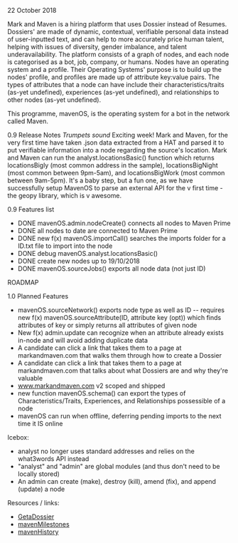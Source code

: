 22 October 2018

Mark and Maven is a hiring platform that uses Dossier instead of Resumes. Dossiers' are made of dynamic, contextual, verifiable personal data instead of user-inputted text, and can help to more accurately price human talent, helping with issues of diversity, gender imbalance, and talent underavailability. The platform consists of a graph of nodes, and each node is categorised as a bot, job, company, or humans. Nodes have an operating system and a profile. Their Operating Systems' purpose is to build up the nodes' profile, and profiles are made up of attribute key:value pairs. The types of attributes that a node can have include their characteristics/traits (as-yet undefined), experiences (as-yet undefined), and relationships to other nodes (as-yet undefined). 

This programme, mavenOS, is the operating system for a bot in the network called Maven.

0.9 Release Notes
*Trumpets sound* Exciting week! Mark and Maven, for the very first time have taken .json data extracted from a HAT and parsed it to put verifiable information into a node regarding the source's location. Mark and Maven can run the analyst.locationsBasic() function which returns locationsBigly (most common address in the sample), locationsBigNight (most common between 9pm-5am), and locationsBigWork (most common between 9am-5pm). It's a baby step, but a fun one, as we have successfully setup MavenOS to parse an external API for the v first time - the geopy library, which is v awesome.

0.9 Features list
- DONE mavenOS.admin.nodeCreate() connects all nodes to Maven Prime
- DONE all nodes to date are connected to Maven Prime
- DONE new f(x) mavenOS.importCall() searches the imports folder for a ID.txt file to import into the node
- DONE debug mavenOS.analyst.locationsBasic() 
- DONE create new nodes up to 19/10/2018
- DONE mavenOS.sourceJobs() exports all node data (not just ID)

ROADMAP 

1.0 Planned Features
- mavenOS.sourceNetwork() exports node type as well as ID
-- requires new f(x) mavenOS.sourceAttribute(ID, attribute key (opt)) which finds attributes of key or simply returns all attributes of given node
- New f(x) admin.update can recognize when an attribute already exists in-node and will avoid adding duplicate data
- A candidate can click a link that takes them to a page at markandmaven.com that walks them through how to create a Dossier
- A candidate can click a link that takes them to a page at markandmaven.com that talks about what Dossiers are and why they're valuable 
- www.markandmaven.com v2 scoped and shipped
- new function mavenOS.schema() can export the types of Characteristics/Traits, Experiences, and Relationships possessible of a node
- mavenOS can run when offline, deferring pending imports to the next time it IS online

Icebox:
- analyst no longer uses standard addresses and relies on the what3words API instead
- "analyst" and "admin" are global modules (and thus don't need to be locally stored)
- An admin can create (make), destroy (kill), amend (fix), and append (update) a node

Resources / links:
- [GetaDossier](https://github.com/MarkandMaven/mavenOS/blob/master/GetaDossier.txt)
- [mavenMilestones](https://github.com/MarkandMaven/mavenOS/wiki)
- [mavenHistory](https://github.com/MarkandMaven/mavenOS/commits/master/README.md)
